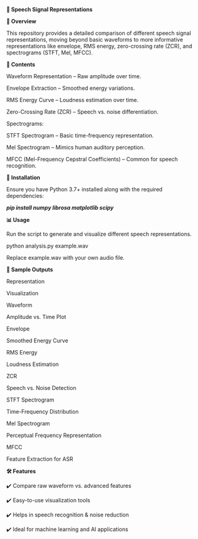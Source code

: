 **🎵 Speech Signal Representations**

**📌 Overview**

This repository provides a detailed comparison of different speech signal representations, moving beyond basic waveforms to more informative representations like envelope, RMS energy, zero-crossing rate (ZCR), and spectrograms (STFT, Mel, MFCC).

**📂 Contents**

Waveform Representation – Raw amplitude over time.

Envelope Extraction – Smoothed energy variations.

RMS Energy Curve – Loudness estimation over time.

Zero-Crossing Rate (ZCR) – Speech vs. noise differentiation.

Spectrograms:

  STFT Spectrogram – Basic time-frequency representation.

  Mel Spectrogram – Mimics human auditory perception.

MFCC (Mel-Frequency Cepstral Coefficients) – Common for speech recognition.

**🚀 Installation**

Ensure you have Python 3.7+ installed along with the required dependencies:

_**pip install numpy librosa matplotlib scipy**_

**📊 Usage**

Run the script to generate and visualize different speech representations.

  python analysis.py example.wav

  Replace example.wav with your own audio file.

**📸 Sample Outputs**

  Representation
  
  Visualization
  
  Waveform
  
  Amplitude vs. Time Plot
  
  Envelope
  
  Smoothed Energy Curve
  
  RMS Energy
  
  Loudness Estimation
  
  ZCR
  
  Speech vs. Noise Detection
  
  STFT Spectrogram
  
  Time-Frequency Distribution
  
  Mel Spectrogram
  
  Perceptual Frequency Representation
  
  MFCC
  
  Feature Extraction for ASR

**🛠️ Features**

✔️ Compare raw waveform vs. advanced features

✔️ Easy-to-use visualization tools

✔️ Helps in speech recognition & noise reduction

✔️ Ideal for machine learning and AI applications
